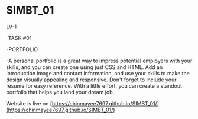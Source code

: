 # SIMBT_01

LV-1

-TASK #01

-PORTFOLIO

-A personal portfolio is a great way to impress potential employers with your skills, and you can create one using just CSS and HTML. Add an introduction image and contact information, and use your skills to make the design visually appealing and responsive. Don't forget to include your resume for easy reference. With a little effort, you can create a standout portfolio that helps you land your dream job.


Website is live on [https://chinmayee7697.github.io/SIMBT_01/](https://chinmayee7697.github.io/SIMBT_01/)
